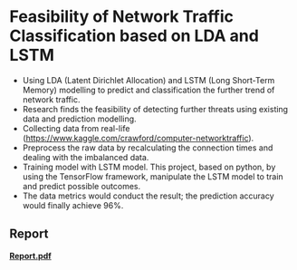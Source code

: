 # Feasibility of Network Traffic Classification based on LDA and LSTM


- Using LDA (Latent Dirichlet Allocation) and LSTM (Long Short-Term Memory) modelling to predict and classification the further trend of network traffic. 
- Research finds the feasibility of detecting further threats using existing data and prediction modelling. 
- Collecting data from real-life (https://www.kaggle.com/crawford/computer-networktraffic). 
- Preprocess the raw data by recalculating the connection times and dealing with the imbalanced data. 
- Training model with LSTM model. This project, based on python, by using the TensorFlow framework, manipulate the LSTM model to train and predict possible outcomes. 
- The data metrics would conduct the result; the prediction accuracy would finally achieve 96%. 


## Report
**[Report.pdf](Python/LSTM_anlysis/Report.pdf)**

